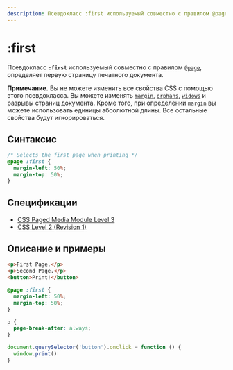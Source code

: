 ```yaml
---
description: Псевдокласс :first используемый совместно с правилом @page, определяет первую страницу печатного документа
---
```


# :first

Псевдокласс **`:first`** используемый совместно с правилом [`@page`](page.md), определяет первую страницу печатного документа.

**Примечание.** Вы не можете изменить все свойства CSS с помощью этого псевдокласса. Вы можете изменять [`margin`](margin.md), [`orphans`](orphans.md), [`widows`](widows.md) и разрывы страниц документа. Кроме того, при определении `margin` вы можете использовать единицы абсолютной длины. Все остальные свойства будут игнорироваться.

## Синтаксис

```css
/* Selects the first page when printing */
@page :first {
  margin-left: 50%;
  margin-top: 50%;
}
```

## Спецификации

- [CSS Paged Media Module Level 3](https://drafts.csswg.org/css-page-3/#left-right-first)
- [CSS Level 2 (Revision 1)](http://www.w3.org/TR/CSS2/page.html#page-selectors)

## Описание и примеры

```html tab="HTML"
<p>First Page.</p>
<p>Second Page.</p>
<button>Print!</button>
```

```css tab="CSS"
@page :first {
  margin-left: 50%;
  margin-top: 50%;
}

p {
  page-break-after: always;
}
```

```js tab="JS"
document.querySelector('button').onclick = function () {
  window.print()
}
```
